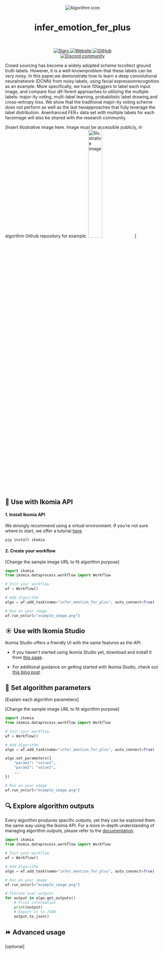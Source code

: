 <div align="center">
  <img src="https://raw.githubusercontent.com/Ikomia-hub/infer_emotion_fer_plus/main/icon/icon.png" alt="Algorithm icon">
  <h1 align="center">infer_emotion_fer_plus</h1>
</div>
<br />
<p align="center">
    <a href="https://github.com/Ikomia-hub/infer_emotion_fer_plus">
        <img alt="Stars" src="https://img.shields.io/github/stars/Ikomia-hub/infer_emotion_fer_plus">
    </a>
    <a href="https://app.ikomia.ai/hub/">
        <img alt="Website" src="https://img.shields.io/website/http/app.ikomia.ai/en.svg?down_color=red&down_message=offline&up_message=online">
    </a>
    <a href="https://github.com/Ikomia-hub/infer_emotion_fer_plus/blob/main/LICENSE.md">
        <img alt="GitHub" src="https://img.shields.io/github/license/Ikomia-hub/infer_emotion_fer_plus.svg?color=blue">
    </a>    
    <br>
    <a href="https://discord.com/invite/82Tnw9UGGc">
        <img alt="Discord community" src="https://img.shields.io/badge/Discord-white?style=social&logo=discord">
    </a> 
</p>

Crowd  sourcing  has  become  a  widely  adopted  scheme  tocollect  ground  truth  labels.   However,  it  is  a  well-knownproblem that these labels can be very noisy.  In this paper,we  demonstrate  how  to  learn  a  deep  convolutional  neuralnetwork (DCNN) from noisy labels, using facial expressionrecognition  as  an  example.   More  specifically,  we  have  10taggers  to  label  each  input  image,  and  compare  four  dif-ferent  approaches  to  utilizing  the  multiple  labels:   major-ity voting, multi-label learning, probabilistic label drawing,and cross-entropy loss.  We show that the traditional major-ity voting scheme does not perform as well as the last twoapproaches  that  fully  leverage  the  label  distribution.   Anenhanced FER+ data set with multiple labels for each faceimage will also be shared with the research community.

[Insert illustrative image here. Image must be accessible publicly, in algorithm Github repository for example.
<img src="images/illustration.png"  alt="Illustrative image" width="30%" height="30%">]

## :rocket: Use with Ikomia API

#### 1. Install Ikomia API

We strongly recommend using a virtual environment. If you're not sure where to start, we offer a tutorial [here](https://www.ikomia.ai/blog/a-step-by-step-guide-to-creating-virtual-environments-in-python).

```sh
pip install ikomia
```

#### 2. Create your workflow

[Change the sample image URL to fit algorithm purpose]

```python
import ikomia
from ikomia.dataprocess.workflow import Workflow

# Init your workflow
wf = Workflow()

# Add algorithm
algo = wf.add_task(name="infer_emotion_fer_plus", auto_connect=True)

# Run on your image  
wf.run_on(url="example_image.png")
```

## :sunny: Use with Ikomia Studio

Ikomia Studio offers a friendly UI with the same features as the API.

- If you haven't started using Ikomia Studio yet, download and install it from [this page](https://www.ikomia.ai/studio).

- For additional guidance on getting started with Ikomia Studio, check out [this blog post](https://www.ikomia.ai/blog/how-to-get-started-with-ikomia-studio).

## :pencil: Set algorithm parameters

[Explain each algorithm parameters]

[Change the sample image URL to fit algorithm purpose]

```python
import ikomia
from ikomia.dataprocess.workflow import Workflow

# Init your workflow
wf = Workflow()

# Add algorithm
algo = wf.add_task(name="infer_emotion_fer_plus", auto_connect=True)

algo.set_parameters({
    "param1": "value1",
    "param2": "value2",
    ...
})

# Run on your image  
wf.run_on(url="example_image.png")

```

## :mag: Explore algorithm outputs

Every algorithm produces specific outputs, yet they can be explored them the same way using the Ikomia API. For a more in-depth understanding of managing algorithm outputs, please refer to the [documentation](https://ikomia-dev.github.io/python-api-documentation/advanced_guide/IO_management.html).

```python
import ikomia
from ikomia.dataprocess.workflow import Workflow

# Init your workflow
wf = Workflow()

# Add algorithm
algo = wf.add_task(name="infer_emotion_fer_plus", auto_connect=True)

# Run on your image  
wf.run_on(url="example_image.png")

# Iterate over outputs
for output in algo.get_outputs()
    # Print information
    print(output)
    # Export it to JSON
    output.to_json()
```

## :fast_forward: Advanced usage 

[optional]
